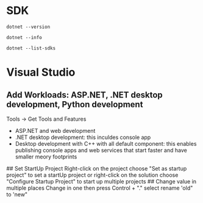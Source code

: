 # SDK
```
dotnet --version
```
```
dotnet --info
```
```
dotnet --list-sdks
```
# Visual Studio
## Add Workloads: ASP.NET, .NET desktop development, Python development
Tools -> Get Tools and Features
<ul>
  <li>ASP.NET and web development</li>
  <li>.NET desktop development: this inculdes console app</li>
  <li>Desktop development with C++ with all default component: this enables publishing console apps and web services that start faster and have smaller meory footprints</li>
</ul>
## Set StartUp Project
Right-click on the project choose "Set as startup project" to set a startUp project or right-click on the solution choose "Configure Startup Project" to start up multiple projects
## Change value in multiple places
Change in one then press Control + "." select rename 'old" to 'new"
